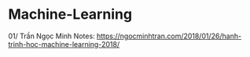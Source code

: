 # Machine-Learning
01/ Trần Ngọc Minh Notes: https://ngocminhtran.com/2018/01/26/hanh-trinh-hoc-machine-learning-2018/
